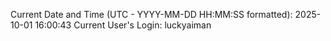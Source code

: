 Current Date and Time (UTC - YYYY-MM-DD HH:MM:SS formatted): 2025-10-01 16:00:43
Current User's Login: luckyaiman
